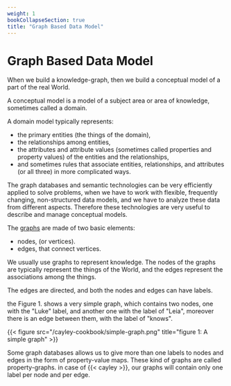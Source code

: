 ```yaml
---
weight: 1
bookCollapseSection: true
title: "Graph Based Data Model"
---
```


# Graph Based Data Model

When we build a knowledge-graph, then we build a conceptual model of a part of the real World.

A conceptual model is a model of a subject area or area of knowledge, sometimes called a domain.

A domain model typically represents:
- the primary entities (the things of the domain),
- the relationships among entities,
- the attributes and attribute values (sometimes called properties and property values) of the entities and the relationships,
- and sometimes rules that associate entities, relationships, and attributes (or all three) in more complicated ways.

The graph databases and semantic technologies can be very efficiently applied to solve problems, when we have to work with flexible, frequently changing, non-structured data models, and we have to analyze these data from different aspects. Therefore these technologies are very useful to describe and manage conceptual models.

The [graphs](https://hu.wikipedia.org/wiki/Gr%C3%A1f) are made of two basic elements:
- nodes, (or vertices).
- edges, that connect vertices.

We usually use graphs to represent knowledge. The nodes of the graphs are typically represent the things of the World, and the edges represent the associations among the things.

The edges are directed, and both the nodes and edges can have labels.

the Figure 1. shows a very simple graph, which contains two nodes, one with the "Luke" label, and another one with the label of "Leia", moreover there is an edge between them, with the label of "knows".

{{< figure src="/cayley-cookbook/simple-graph.png" title="figure 1: A simple graph" >}}

Some graph databases allows us to give more than one labels to nodes and edges in the form of property-value maps. These kind of graphs are called property-graphs. in case of {{< cayley >}}, our graphs will contain only one label per node and per edge.
